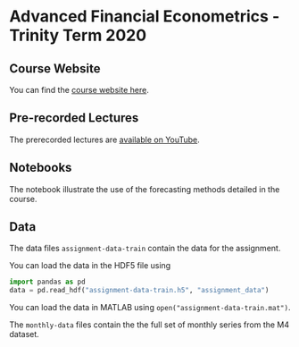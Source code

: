 # Advanced Financial Econometrics - Trinity Term 2020

## Course Website

You can find the [course website here](https://www.kevinsheppard.com/teaching/mfe/advanced-financial-econometrics-forecasting/).

## Pre-recorded Lectures

The prerecorded lectures are [available on YouTube](https://www.youtube.com/playlist?list=PLVR_rJLcetzmES8tqjgqlQw1Vx2IKMVot).

## Notebooks

The notebook illustrate the use of the forecasting methods detailed in the course.

## Data
The data files `assignment-data-train` contain the data for the assignment. 

You can load the data in the HDF5 file using

```python
import pandas as pd
data = pd.read_hdf("assignment-data-train.h5", "assignment_data")
```

You can load the data in MATLAB using `open("assignment-data-train.mat")`.

The `monthly-data` files contain the the full set of monthly series from the M4 dataset.
